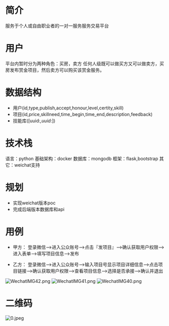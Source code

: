 # 简介

服务于个人或自由职业者的一对一服务服务交易平台

# 用户

平台内暂时分为两种角色：买房，卖方
任何人级既可以做买方又可以做卖方，买房发布赏金项目，然后卖方可以购买该赏金服务。

# 数据结构

- 用户(id,type,publish,accept,honour,level,certity,skill)
- 项目(id,price,skillneed,time_begin,time_end,description,feedback)
- 技能库([uuid:*,uuid:*])

# 技术栈


语言：python
基础架构：docker
数据库：mongodb
框架：flask,bootstrap
其它：weichat支持

# 规划

- 实现weichat版本poc
- 完成后端版本数据库和api

# 用例

- 甲方：
登录微信-->进入公众账号—>点击『发项目』—>确认获取用户权限—>进入表单—>填写项目信息—>发布

- 乙方：
登录微信-->进入公众账号—>输入项目号显示项目详细信息—>点击项目链接—>确认获取用户权限—>查看项目信息—>选择是否承接—>确认并退出


![WechatIMG42.png](https://ooo.0o0.ooo/2016/12/04/58443771bcc43.png)
![WechatIMG41.png](https://ooo.0o0.ooo/2016/12/04/58443771b9eb9.png)
![WechatIMG40.png](https://ooo.0o0.ooo/2016/12/04/5844377199c6b.png)


# 二维码
![0.jpeg](https://ooo.0o0.ooo/2016/12/04/5844352053043.jpeg)
